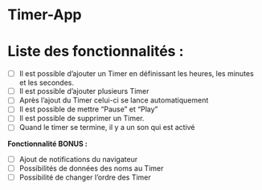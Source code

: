 # Timer-App

# Liste des fonctionnalités :

- [ ]  Il est possible d’ajouter un Timer en définissant les heures, les minutes et les secondes.
- [ ]  Il est possible d’ajouter plusieurs Timer
- [ ]  Après l’ajout du Timer celui-ci se lance automatiquement
- [ ]  Il est possible de mettre “Pause” et “Play”
- [ ]  Il est possible de supprimer un Timer.
- [ ]  Quand le timer se termine, il y a un son qui est activé

**Fonctionnalité BONUS :**

- [ ]  Ajout de notifications du navigateur
- [ ]  Possibilités de données des noms au Timer
- [ ]  Possibilité de changer l’ordre des Timer